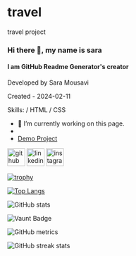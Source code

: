 # travel
travel project
### Hi there 👋, my name is sara
#### I am GitHub Readme Generator's creator

Developed by Sara Mousavi

Created - 2024-02-11

Skills: / HTML / CSS

- 🔭 I’m currently working on this page.
- 
- [Demo Project](https://saaramousavi.github.io/travel/)


[<img src='https://cdn.jsdelivr.net/npm/simple-icons@3.0.1/icons/github.svg' alt='github' height='40'>](https://github.com/saaramousavi)  [<img src='https://cdn.jsdelivr.net/npm/simple-icons@3.0.1/icons/linkedin.svg' alt='linkedin' height='40'>](https://www.linkedin.com/in/www.linkedin.com/in/sara-mousavi-893a1a2a7/)  [<img src='https://cdn.jsdelivr.net/npm/simple-icons@3.0.1/icons/instagram.svg' alt='instagram' height='40'>](https://www.instagram.com/sara_mousavi.web/)  

[![trophy](https://github-profile-trophy.vercel.app/?username=saaramousavi)](https://github.com/ryo-ma/github-profile-trophy)

[![Top Langs](https://github-readme-stats.vercel.app/api/top-langs/?username=saaramousavi)](https://github.com/anuraghazra/github-readme-stats)

![GitHub stats](https://github-readme-stats.vercel.app/api?username=saaramousavi&show_icons=true&count_private=true)  

![Vaunt Badge](https://api.vaunt.dev/v1/github/entities/saaramousavi/contributions?format=svg&private=true)  

![GitHub metrics](https://metrics.lecoq.io/saaramousavi)  

![GitHub streak stats](https://streak-stats.demolab.com/?user=saaramousavi)  


